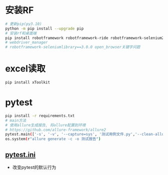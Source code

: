 # 安装RF

```bash
# 更新pip(py3.10)
python -m pip install --upgrade pip
# 安装rf和桌面端
pip install robotframework robotframework-ride robotframework-selenium2library robotframework-requests robotframework-appiumlibrary robotframework-databaselibrary  
# webdriver_manager
# robotframework-seleniumlibrary==3.0.0 open_browser关键字问题
```

# excel读取

```bash
pip install xToolkit 
```

# pytest

```bash
pip install -r requirements.txt
# main方法
# 使用allure生成报告, 将allure配置到环境
# https://github.com/allure-framework/allure2
pytest.main(['-s', '-v', '--capture=sys', '测试用例文件.py','--clean-alluredir', '--alluredir=allure-results'])
os.system(r"allure generate -c -o 测试报告")
```

## [pytest.ini](pytest.ini)
* 改变pytest的默认行为

